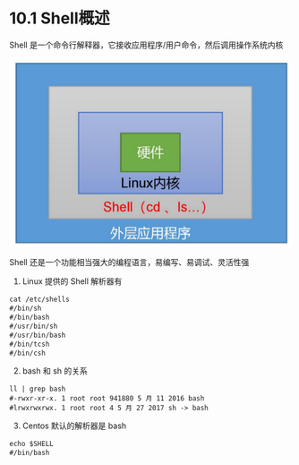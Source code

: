 # 10.1 Shell概述

Shell 是一个命令行解释器，它接收应用程序/用户命令，然后调用操作系统内核

![img.png](picture/img.png)

Shell 还是一个功能相当强大的编程语言，易编写、易调试、灵活性强

1. Linux 提供的 Shell 解析器有

```shell
cat /etc/shells
#/bin/sh
#/bin/bash
#/usr/bin/sh
#/usr/bin/bash
#/bin/tcsh
#/bin/csh
```

2. bash 和 sh 的关系

```shell
ll | grep bash
#-rwxr-xr-x. 1 root root 941880 5 月 11 2016 bash
#lrwxrwxrwx. 1 root root 4 5 月 27 2017 sh -> bash
```

3. Centos 默认的解析器是 bash

```shell
echo $SHELL
#/bin/bash
```